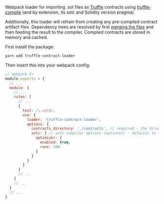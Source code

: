 Webpack loader for importing .sol files as [Truffle](http://truffleframework.com/) contracts using [truffle-compile](https://github.com/trufflesuite/truffle-compile) (and by extension, its solc and Solidity version pragma).

Additionally, this loader will refrain from creating any pre-compiled contract artifact files. Dependency trees are resolved by first [merging the files](https://github.com/TiesNetwork/solidify) and then feeding the result to the compiler. Compiled contracts are stored in memory and cached.

First install the package:
```bash
yarn add truffle-contract-loader
```

Then insert this into your webpack config:
```javascript
// webpack 2+
module.exports = {
  // ...
  module: {
    // ...
    rules: [
      // ...
      {
        test: /\.sol$/,
        use: {
          loader: 'truffle-contract-loader',
          options: {
            contracts_directory: './contracts', // required - the directory containing all your Solidity contracts
            solc: { // solc compiler options (optional) - defaults to the following (more information found here: http://solidity.readthedocs.io/en/develop/using-the-compiler.html)
              optimizer: {
                enabled: true,
                runs: 200
              }
            }
          }
        }
      }
      // ...
    ]
    // ...
  }
  // ...
}
```
